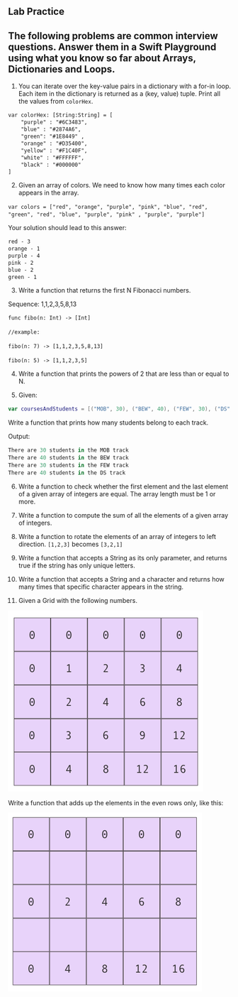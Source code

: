 ## Lab Practice

## The following problems are common interview questions. Answer them in a Swift Playground using what you know so far about Arrays, Dictionaries and Loops.


1. You can iterate over the key-value pairs in a dictionary with a for-in loop. Each item in the dictionary is returned as a (key, value) tuple. Print all the values from `colorHex`.

```
var colorHex: [String:String] = [
    "purple" : "#6C3483",
    "blue" : "#2874A6",
    "green": "#1E8449" ,
    "orange" : "#D35400",
    "yellow" : "#F1C40F",
    "white" : "#FFFFFF",
    "black" : "#000000"
]
```

2. Given an array of colors. We need to know how many times each color appears in the array.

`var colors = ["red", "orange", "purple", "pink", "blue", "red", "green", "red", "blue", "purple", "pink" , "purple", "purple"]`

Your solution should lead to this answer:

```
red - 3
orange - 1
purple - 4
pink - 2
blue - 2
green - 1
```

3. Write a function that returns the first N Fibonacci numbers.

Sequence: 1,1,2,3,5,8,13

```
func fibo(n: Int) -> [Int]

//example:

fibo(n: 7) -> [1,1,2,3,5,8,13]

fibo(n: 5) -> [1,1,2,3,5]
```

4. Write a function that prints the powers of 2 that are less than or equal to N.

5. Given:

```swift
var coursesAndStudents = [("MOB", 30), ("BEW", 40), ("FEW", 30), ("DS", 40)]
```

Write a function that prints how many students belong to each track.

Output:

```swift
There are 30 students in the MOB track
There are 40 students in the BEW track
There are 30 students in the FEW track
There are 40 students in the DS track
```

6. Write a function to check whether the first element and the last element of a given array of integers are equal. The array length must be 1 or more.

7. Write a function to compute the sum of all the elements of a given array of integers.

8. Write a function to rotate the elements of an array of integers to left direction. `[1,2,3]` becomes `[3,2,1]`

9. Write a function that accepts a String as its only parameter, and returns true if the string has
only unique letters.

10. Write a function that accepts a String and a character and returns how many times that specific character appears in the string.

11.  Given a Grid with the following numbers.

![grid](grid.png)

Write a function that adds up the elements in the even rows only, like this:

![grid2](grid2.png)
